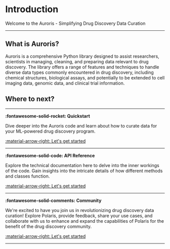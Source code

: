 # Introduction

Welcome to the Auroris - Simplifying Drug Discovery Data Curation

--- 

## What is Auroris?

Auroris is a comprehensive Python library designed to assist researchers, scientists in managing, cleaning, and preparing data relevant to drug discovery. The library offers a range of features and techniques to handle diverse data types commonly encountered in drug discovery, including chemical structures, biological assays, and potentially to be extended to cell imaging data, genomic data, and clinical trial information.


## Where to next?
---

**:fontawesome-solid-rocket:  Quickstart**

Dive deeper into the Auroris code and learn about how to curate data for your ML-powered drug discovery program. 

[:material-arrow-right: Let's get started](./tutorials/getting_started.ipynb)

---

**:fontawesome-solid-code:  API Reference**

Explore the technical documentation here to delve into the inner workings of the code. Gain insights into the intricate details of how different methods and classes function.

[:material-arrow-right: Let's get started](./api/curator.md)

---

**:fontawesome-solid-comments:  Community**

We're excited to have you join us in revolutionizing drug discovery data curation! Explore Polaris, provide feedback, share your use cases, and collaborate with us to enhance and expand the capabilities of Polaris for the benefit of the drug discovery community.

[:material-arrow-right: Let's get started](https://discord.gg/vBFd8p6H7u)

---
